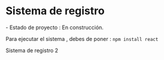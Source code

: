 <h1>Sistema de registro</h1>
- Estado de proyecto : En construcción.

Para ejecutar el sistema , debes de poner : 
```npm install react  ```

Sistema de registro 2
